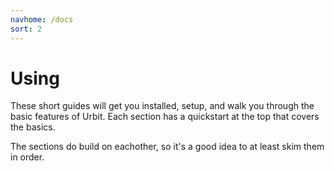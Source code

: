 ```yaml
---
navhome: /docs
sort: 2
---
```


# Using

These short guides will get you installed, setup, and walk you through the basic features of Urbit.  Each section has a quickstart at the top that covers the basics.  

The sections do build on eachother, so it's a good idea to at least skim them in order.

<list/>
